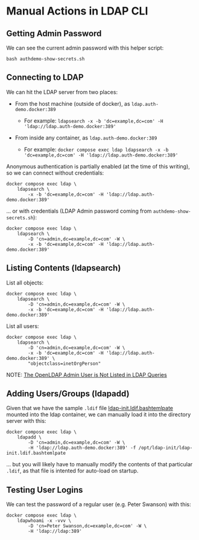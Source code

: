 # Manual Actions in LDAP CLI

## Getting Admin Password

We can see the current admin password with this helper script:

```
bash authdemo-show-secrets.sh
```

## Connecting to LDAP

We can hit the LDAP server from two places:

* From the host machine (outside of docker), as `ldap.auth-demo.docker:389`
    * For example: `ldapsearch -x -b 'dc=example,dc=com' -H 'ldap://ldap.auth-demo.docker:389'`

* From inside any container, as `ldap.auth-demo.docker:389`
    * For example: `docker compose exec ldap ldapsearch -x -b 'dc=example,dc=com' -H 'ldap://ldap.auth-demo.docker:389'`

Anonymous authentication is partially enabled (at the time of this writing), so we can connect without credentials:

```
docker compose exec ldap \
    ldapsearch \
        -x -b 'dc=example,dc=com' -H 'ldap://ldap.auth-demo.docker:389'

```

... or with credentials (LDAP Admin password coming from `authdemo-show-secrets.sh`):

```
docker compose exec ldap \
    ldapsearch \
        -D 'cn=admin,dc=example,dc=com' -W \
        -x -b 'dc=example,dc=com' -H 'ldap://ldap.auth-demo.docker:389'
```

## Listing Contents (ldapsearch)

List all objects:

```
docker compose exec ldap \
    ldapsearch \
        -D 'cn=admin,dc=example,dc=com' -W \
        -x -b 'dc=example,dc=com' -H 'ldap://ldap.auth-demo.docker:389'
```

List all users:

```
docker compose exec ldap \
    ldapsearch \
        -D 'cn=admin,dc=example,dc=com' -W \
        -x -b 'dc=example,dc=com' -H 'ldap://ldap.auth-demo.docker:389' \
        "objectclass=inetOrgPerson"
```

NOTE: [The OpenLDAP Admin User is Not Listed in LDAP Queries](The-OpenLDAP-Admin-User-is-Not-Listed-in-LDAP-Queries.md)

## Adding Users/Groups (ldapadd)

Given that we have the sample `.ldif` file [ldap-init.ldif.bashtemlpate](ldap/ldap-init.ldif.bashtemlpate)
mounted into the ldap container, we can manually load it into the directory server with this:

```
docker compose exec ldap \
    ldapadd \
        -D 'cn=admin,dc=example,dc=com' -W \
        -H 'ldap://ldap.auth-demo.docker:389' -f /opt/ldap-init/ldap-init.ldif.bashtemlpate
```

... but you will likely have to manually modify the contents of that particular `.ldif`,
as that file is intented for auto-load on startup.

## Testing User Logins

We can test the password of a regular user (e.g. Peter Swanson) with this:

```
docker compose exec ldap \
    ldapwhoami -x -vvv \
        -D 'cn=Peter Swanson,dc=example,dc=com' -W \
        -H 'ldap://ldap:389'
```
